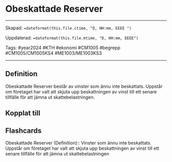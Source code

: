 # Obeskattade Reserver

---

Skapad: `=dateformat(this.file.ctime, "D, HH:mm, EEEE ")`

Uppdaterad: `=dateformat(this.file.mtime, "D, HH:mm, EEEE")`

Tags: #year2024 #KTH #ekonomi #CM1005 #begrepp #CM1005/CM1005KS4 #ME1003/ME1003KS3

---

## Definition

Obeskattade Reserver består av vinster som ännu inte beskattats. Uppstår om företaget har valt att skjuta upp beskattningen av vinst till ett senare tillfälle för att jämna ut skattebelastningen.

## Kopplat till

## Flashcards

Obeskattade Reserver (Definition):: Vinster som ännu inte beskattats. Uppstår om företaget har valt att skjuta upp beskattningen av vinst till ett senare tillfälle för att jämna ut skattebelastningen
<!--SR:!2024-03-10,5,232!2024-03-18,13,290-->
